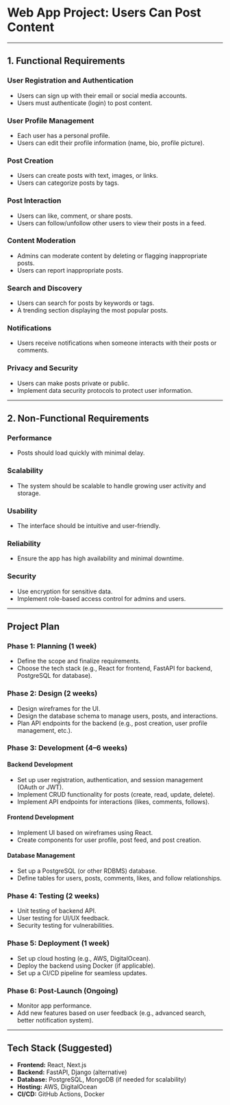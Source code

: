 # Web App Project: Users Can Post Content

---

## 1. Functional Requirements

### User Registration and Authentication
- Users can sign up with their email or social media accounts.
- Users must authenticate (login) to post content.

### User Profile Management
- Each user has a personal profile.
- Users can edit their profile information (name, bio, profile picture).

### Post Creation
- Users can create posts with text, images, or links.
- Users can categorize posts by tags.

### Post Interaction
- Users can like, comment, or share posts.
- Users can follow/unfollow other users to view their posts in a feed.

### Content Moderation
- Admins can moderate content by deleting or flagging inappropriate posts.
- Users can report inappropriate posts.

### Search and Discovery
- Users can search for posts by keywords or tags.
- A trending section displaying the most popular posts.

### Notifications
- Users receive notifications when someone interacts with their posts or comments.

### Privacy and Security
- Users can make posts private or public.
- Implement data security protocols to protect user information.

---

## 2. Non-Functional Requirements

### Performance
- Posts should load quickly with minimal delay.

### Scalability
- The system should be scalable to handle growing user activity and storage.

### Usability
- The interface should be intuitive and user-friendly.

### Reliability
- Ensure the app has high availability and minimal downtime.

### Security
- Use encryption for sensitive data.
- Implement role-based access control for admins and users.

---

## Project Plan

### Phase 1: Planning (1 week)
- Define the scope and finalize requirements.
- Choose the tech stack (e.g., React for frontend, FastAPI for backend, PostgreSQL for database).

### Phase 2: Design (2 weeks)
- Design wireframes for the UI.
- Design the database schema to manage users, posts, and interactions.
- Plan API endpoints for the backend (e.g., post creation, user profile management, etc.).

### Phase 3: Development (4–6 weeks)

#### Backend Development
- Set up user registration, authentication, and session management (OAuth or JWT).
- Implement CRUD functionality for posts (create, read, update, delete).
- Implement API endpoints for interactions (likes, comments, follows).

#### Frontend Development
- Implement UI based on wireframes using React.
- Create components for user profile, post feed, and post creation.

#### Database Management
- Set up a PostgreSQL (or other RDBMS) database.
- Define tables for users, posts, comments, likes, and follow relationships.

### Phase 4: Testing (2 weeks)
- Unit testing of backend API.
- User testing for UI/UX feedback.
- Security testing for vulnerabilities.

### Phase 5: Deployment (1 week)
- Set up cloud hosting (e.g., AWS, DigitalOcean).
- Deploy the backend using Docker (if applicable).
- Set up a CI/CD pipeline for seamless updates.

### Phase 6: Post-Launch (Ongoing)
- Monitor app performance.
- Add new features based on user feedback (e.g., advanced search, better notification system).

---

## Tech Stack (Suggested)
- **Frontend:** React, Next.js
- **Backend:** FastAPI, Django (alternative)
- **Database:** PostgreSQL, MongoDB (if needed for scalability)
- **Hosting:** AWS, DigitalOcean
- **CI/CD:** GitHub Actions, Docker
